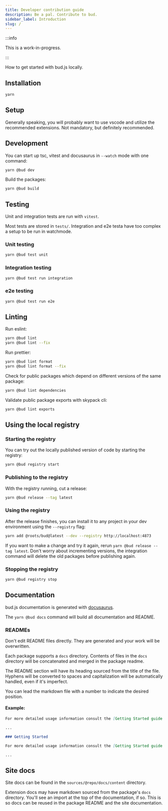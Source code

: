 ```yaml
---
title: Developer contribution guide
description: Be a pal. Contribute to bud.
sidebar_label: Introduction
slug: /
---
```


:::info

This is a work-in-progress.

:::

How to get started with bud.js locally.

## Installation

```sh
yarn
```

## Setup

Generally speaking, you will probably want to use vscode and utilize the recommended extensions. Not mandatory, but definitely recommended.

## Development

You can start up tsc, vitest and docusaurus in `--watch` mode with one command:

```sh
yarn @bud dev
```

Build the packages:

```sh
yarn @bud build
```

## Testing

Unit and integration tests are run with `vitest`.

Most tests are stored in `tests/`. Integration and e2e testa have too complex a setup to be run in watchmode.

### Unit testing

```sh
yarn @bud test unit
```

### Integration testing

```sh
yarn @bud test run integration
```

### e2e testing

```sh
yarn @bud test run e2e
```

## Linting

Run eslint:

```sh
yarn @bud lint
yarn @bud lint --fix
```

Run prettier:

```sh
yarn @bud lint format
yarn @bud lint format --fix
```

Check for public packages which depend on different versions of the same package:

```sh
yarn @bud lint dependencies
```

Validate public package exports with skypack cli:

```sh
yarn @bud lint exports
```

## Using the local registry

### Starting the registry

You can try out the locally published version of code by starting the registry:

```sh
yarn @bud registry start
```

### Publishing to the registry

With the registry running, cut a release:

```sh
yarn @bud release --tag latest
```

### Using the registry

After the release finishes, you can install it to any project in your dev environment using the `--registry` flag:

```sh
yarn add @roots/bud@latest --dev --registry http://localhost:4873
```

If you want to make a change and try it again, rerun `yarn @bud release --tag latest`. Don't worry about incrementing versions, the integration command will delete the old packages before publishing again.

### Stopping the registry

```sh
yarn @bud registry stop
```

## Documentation

bud.js documentation is generated with [docusaurus](https://docusaurus.io/).

The `yarn @bud docs` command will build all documentation and README.

### READMEs

Don't edit README files directly. They are generated and your work will be overwritten.

Each package supports a `docs` directory. Contents of files in the `docs` directory will be concatenated and merged in the package readme.

The README section will have its heading sourced from the title of the file. Hyphens will be converted to spaces and capitalization will be automatically handled, even if it's imperfect.

You can lead the markdown file with a number to indicate the desired position.

#### Example:

```md title="./sources/@roots/bud/docs/01-getting-started.md"
For more detailed usage information consult the [Getting Started guide on bud.js.org](https://bud.js.org/guides/getting-started)
```

```md title="./sources/@roots/bud/README.md"
...

### Getting Started

For more detailed usage information consult the [Getting Started guide on bud.js.org](https://bud.js.org/guides/getting-started)

...
```

## Site docs

Site docs can be found in the `sources/@repo/docs/content` directory.

Extension docs may have markdown sourced from the package's `docs` directory. You'll see an import at the top of the documentation, if so. This is so docs can be reused in the package README and the site documentation.
